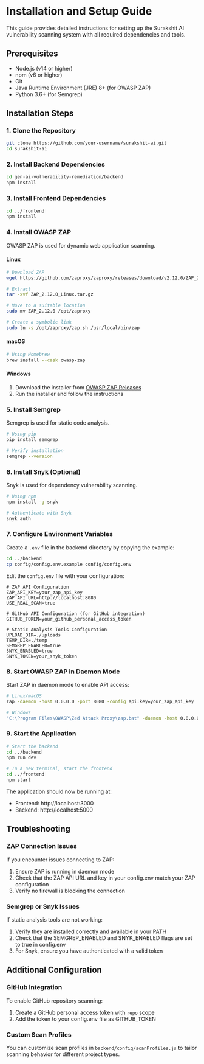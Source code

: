# Installation and Setup Guide

This guide provides detailed instructions for setting up the Surakshit AI vulnerability scanning system with all required dependencies and tools.

## Prerequisites

- Node.js (v14 or higher)
- npm (v6 or higher)
- Git
- Java Runtime Environment (JRE) 8+ (for OWASP ZAP)
- Python 3.6+ (for Semgrep)

## Installation Steps

### 1. Clone the Repository

```bash
git clone https://github.com/your-username/surakshit-ai.git
cd surakshit-ai
```

### 2. Install Backend Dependencies

```bash
cd gen-ai-vulnerability-remediation/backend
npm install
```

### 3. Install Frontend Dependencies

```bash
cd ../frontend
npm install
```

### 4. Install OWASP ZAP

OWASP ZAP is used for dynamic web application scanning.

#### Linux

```bash
# Download ZAP
wget https://github.com/zaproxy/zaproxy/releases/download/v2.12.0/ZAP_2.12.0_Linux.tar.gz

# Extract
tar -xvf ZAP_2.12.0_Linux.tar.gz

# Move to a suitable location
sudo mv ZAP_2.12.0 /opt/zaproxy

# Create a symbolic link
sudo ln -s /opt/zaproxy/zap.sh /usr/local/bin/zap
```

#### macOS

```bash
# Using Homebrew
brew install --cask owasp-zap
```

#### Windows

1. Download the installer from [OWASP ZAP Releases](https://github.com/zaproxy/zaproxy/releases/download/v2.12.0/ZAP_2.12.0_Windows.exe)
2. Run the installer and follow the instructions

### 5. Install Semgrep

Semgrep is used for static code analysis.

```bash
# Using pip
pip install semgrep

# Verify installation
semgrep --version
```

### 6. Install Snyk (Optional)

Snyk is used for dependency vulnerability scanning.

```bash
# Using npm
npm install -g snyk

# Authenticate with Snyk
snyk auth
```

### 7. Configure Environment Variables

Create a `.env` file in the backend directory by copying the example:

```bash
cd ../backend
cp config/config.env.example config/config.env
```

Edit the `config.env` file with your configuration:

```
# ZAP API Configuration
ZAP_API_KEY=your_zap_api_key
ZAP_API_URL=http://localhost:8080
USE_REAL_SCAN=true

# GitHub API Configuration (for GitHub integration)
GITHUB_TOKEN=your_github_personal_access_token

# Static Analysis Tools Configuration
UPLOAD_DIR=./uploads
TEMP_DIR=./temp
SEMGREP_ENABLED=true
SNYK_ENABLED=true
SNYK_TOKEN=your_snyk_token
```

### 8. Start OWASP ZAP in Daemon Mode

Start ZAP in daemon mode to enable API access:

```bash
# Linux/macOS
zap -daemon -host 0.0.0.0 -port 8080 -config api.key=your_zap_api_key

# Windows
"C:\Program Files\OWASP\Zed Attack Proxy\zap.bat" -daemon -host 0.0.0.0 -port 8080 -config api.key=your_zap_api_key
```

### 9. Start the Application

```bash
# Start the backend
cd ../backend
npm run dev

# In a new terminal, start the frontend
cd ../frontend
npm start
```

The application should now be running at:
- Frontend: http://localhost:3000
- Backend: http://localhost:5000

## Troubleshooting

### ZAP Connection Issues

If you encounter issues connecting to ZAP:

1. Ensure ZAP is running in daemon mode
2. Check that the ZAP API URL and key in your config.env match your ZAP configuration
3. Verify no firewall is blocking the connection

### Semgrep or Snyk Issues

If static analysis tools are not working:

1. Verify they are installed correctly and available in your PATH
2. Check that the SEMGREP_ENABLED and SNYK_ENABLED flags are set to true in config.env
3. For Snyk, ensure you have authenticated with a valid token

## Additional Configuration

### GitHub Integration

To enable GitHub repository scanning:

1. Create a GitHub personal access token with `repo` scope
2. Add the token to your config.env file as GITHUB_TOKEN

### Custom Scan Profiles

You can customize scan profiles in `backend/config/scanProfiles.js` to tailor scanning behavior for different project types.